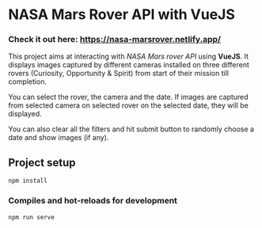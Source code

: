 # NASA Mars Rover API with VueJS

### Check it out here: https://nasa-marsrover.netlify.app/

This project aims at interacting with *NASA Mars rover API* using **VueJS**. It displays images captured by different cameras installed on three different rovers (Curiosity, Opportunity & Spirit) from start of their mission till completion.

You can select the rover, the camera and the date. If images are captured from selected camera on selected rover on the selected date, they will be displayed.

You can also clear all the filters and hit submit button to randomly choose a date and show images (if any).

## Project setup
```
npm install
```

### Compiles and hot-reloads for development
```
npm run serve
```
